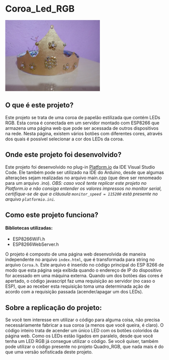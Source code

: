 # Coroa_Led_RGB

<img src = "imagens/coroa3.jpeg" width = 300>

## O que é este projeto?

Este projeto se trata de uma coroa de papelão estilizada que contém LEDs RGB. Esta coroa é conectada em um servidor montado com ESP8266 que armazena uma página web que pode ser acessada de outros dispositivos na rede. Nesta página, existem vários botões com diferentes cores, através dos quais é possível selecionar a cor dos LEDs da coroa.

## Onde este projeto foi desenvolvido?

Este projeto foi desenvolvido no plug-in [Platform.io](https://platformio.org/) da IDE Visual Studio Code. Ele também pode ser utilizado na IDE do Arduino, desde que algumas alterações sejam realizadas no arquivo main.cpp (que deve ser renomeado para um arquivo .ino). _OBS: caso você tente replicar este projeto no Platform.io e não consiga entender os valores impressos no monitor serial, certifique-se de que a cláusula `monitor_speed = 115200` está presente no arquivo `platformio.ini`._

## Como este projeto funciona?

#### Bibliotecas utilizadas:

-   ESP8266WiFi.h
-   ESP8266WebServer.h

O projeto é composto de uma página web desenvolvida de maneira independente no arquivo `index.html`, que é transformada para string no arquivo `Coroa.h`. Este arquivo é inserido no código principal do ESP 8266 de modo que esta página seja exibida quando o endereço de IP do dispositivo for acessado em uma máquina externa.
Quando um dos botões das cores é apertado, o código javascript faz uma requisição ao servidor (no caso o ESP), que ao receber esta requisição toma uma determinada ação de acordo com a requisição passada (acender/apagar um dos LEDs).

## Sobre a replicação do projeto:

Se você tem interesse em utilizar o código para alguma coisa, não precisa necessáriamente fabricar a sua coroa (a menos que você queira, é claro). O código inteiro trata de acender um único LED com os botões coloridos da página web. Como os LEDs estão ligados em paralelo, desde que você tenha um LED RGB já consegue utilizar o código. Se você quiser, também pode utilizar o código presente no projeto Quadro_RGB, que nada mais é do que uma versão sofisticada deste projeto.
